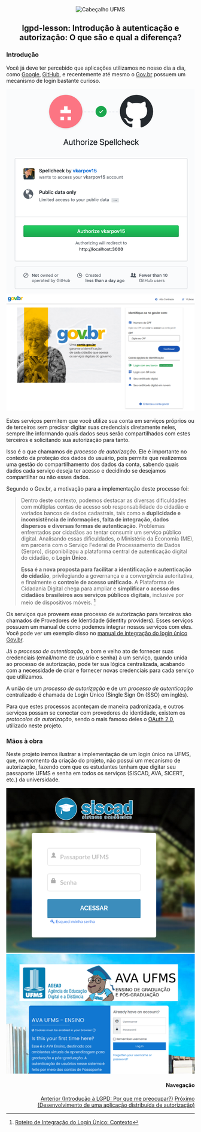 <div align="center">

<img alt="Cabeçalho UFMS" src="https://raw.githubusercontent.com/nes-facom/templates/main/.assets/cabecalho_docs.png" />

## lgpd-lesson: Introdução à autenticação e autorização: O que são e qual a diferença?

</div>

### Introdução

Você já deve ter percebido que aplicações utilizamos no nosso dia a dia, como [Google](https://developers.google.com/identity/protocols/oauth2), [GitHub](https://docs.github.com/en/developers/apps/building-oauth-apps/authorizing-oauth-apps), e recentemente até mesmo o [Gov.br](https://www.gov.br/governodigital/pt-br/conta-gov-br/conta-gov-br/) possuem um mecanismo de login bastante curioso.

![GitHub OAuth](./.assets/github_oauth.png)
![Gov.br OAuth](./.assets/govbr_oauth.png)

Estes serviços permitem que você utilize sua conta em serviços próprios ou de terceiros sem precisar digitar suas credenciais diretamente neles, sempre lhe informando quais dados seus serão compartilhados com estes terceiros e solicitando sua autorização para tanto.

Isso é o que chamamos de _processo de autorização_. Ele é importante no contexto da proteção dos dados do usuário, pois permite que realizemos uma gestão do compartilhamento dos dados da conta, sabendo quais dados cada serviço deseja ter acesso e decidindo se desejamos compartilhar ou não esses dados.

Segundo o Gov.br, a motivação para a implementação deste processo foi:

> Dentro deste contexto, podemos destacar as diversas dificuldades com múltiplas contas de acesso sob responsabilidade do cidadão e variados bancos de dados cadastrais, tais como a **duplicidade e inconsistência de informações, falta de integração, dados dispersos e diversas formas de autenticação**. Problemas enfrentados por cidadãos ao tentar consumir um serviço público digital. Analisando essas dificuldades, o Ministério da Economia (ME), em parceria com o Serviço Federal de Processamento de Dados (Serpro), disponibilizou a plataforma central de autenticação digital do cidadão, o **Login Único**.
>
> **Essa é a nova proposta para facilitar a identificação e autenticação do cidadão**, privilegiando a governança e a convergência autoritativa, e finalmente o **controle de acesso unificado**. A Plataforma de Cidadania Digital chega para ampliar e **simplificar o acesso dos cidadãos brasileiros aos serviços públicos digitais**, inclusive por meio de dispositivos móveis. [^1]

[^1]: [Roteiro de Integração do Login Único: Contexto](https://manual-roteiro-integracao-login-unico.servicos.gov.br/pt/stable/contexto.html)

Os serviços que proveem esse processo de autorização para terceiros são chamados de Provedores de Identidade (identity providers). Esses serviços possuem um manual de como podemos integrar nossos serviços com eles. Você pode ver um exemplo disso no [manual de integração do login único Gov.br](https://manual-roteiro-integracao-login-unico.servicos.gov.br/pt/stable/iniciarintegracao.html).

Já o _processo de autenticação_, o bom e velho ato de fornecer suas credenciais (email/nome de usuário e senha) à um serviço, quando unida ao processo de autorização, pode ter sua lógica centralizada, acabando com a necessidade de criar e fornecer novas credenciais para cada serviço que utilizamos.

A união de um _processo de autorização_ e de um _processo de autenticação_ centralizado é chamada de Login Único (Single Sign On (SSO) em inglês).

Para que estes processos aconteçam de maneira padronizada, e outros serviços possam se conectar com provedores de identidade, existem os _protocolos de autorização_, sendo o mais famoso deles o [OAuth 2.0](https://oauth.net/2/), utilizado neste projeto.

### Mãos à obra

Neste projeto iremos ilustrar a implementação de um login único na UFMS, que, no momento da criação do projeto, não possui um mecanismo de autorização, fazendo com que os estudantes tenham que digitar seu passaporte UFMS e senha em todos os serviços (SISCAD, AVA, SICERT, etc.) da universidade.

![Login SISCAD](./.assets/login_siscad.png)
![Login AVA](./.assets/login_ava.png)

<div align="right">

#### Navegação

[Anterior (Introdução à LGPD: Por que me preocupar?)](./1introducao_lgpd.md)
[Próximo (Desenvolvimento de uma aplicação distribuída de autorização)](./3desenvolvimento_aplicacao_autorizacao.md)

</div>
